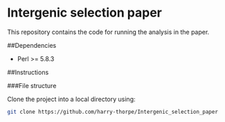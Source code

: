 # Intergenic selection paper

This repository contains the code for running the analysis in the paper.

##Dependencies

* Perl >= 5.8.3

##Instructions

###File structure

Clone the project into a local directory using:

```bash
git clone https://github.com/harry-thorpe/Intergenic_selection_paper
```

